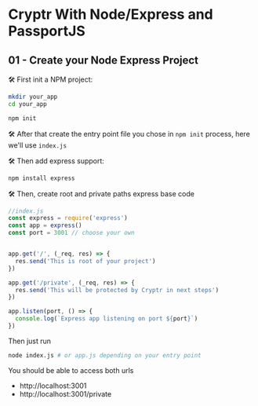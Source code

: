 # Cryptr With Node/Express and PassportJS

## 01 - Create your Node Express Project

🛠️ First init a NPM project:

```bash
mkdir your_app
cd your_app

npm init
```

🛠️ After that create the entry point file you chose in `npm init` process, here we'll use `index.js`


🛠️ Then add express support:

```bash 
npm install express
```

🛠️ Then, create root and private paths express base code

```javascript
//index.js
const express = require('express')
const app = express()
const port = 3001 // choose your own


app.get('/', (_req, res) => {
  res.send('This is root of your project')
})

app.get('/private', (_req, res) => {
  res.send('This will be protected by Cryptr in next steps')
})

app.listen(port, () => {
  console.log(`Express app listening on port ${port}`)
})
```

Then just run 

```bash
node index.js # or app.js depending on your entry point
```

You should be able to access both urls

- http://localhost:3001
- http://localhost:3001/private
